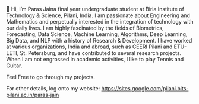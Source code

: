  👋 Hi, I’m Paras Jaina final year undergraduate student at Birla Institute of Technology & Science, Pilani, India. I am passionate about Engineering and Mathematics and perpetually interested in the integration of technology with our daily lives. I am highly fascinated by the fields of Biometrics, Forecasting, Data Science, Machine Learning, Algorithms, Deep Learning, Big Data, and NLP with a history of Research & Development. I have worked at various organizations, India and abroad, such as CEERI Pilani and ETU-LETI, St. Petersburg, and have contributed to several research projects. When I am not engrossed in academic activities, I like to play Tennis and Guitar.
 
 Feel Free to go through my projects.
 
 For other details, log onto my website: https://sites.google.com/pilani.bits-pilani.ac.in/paras-jain


